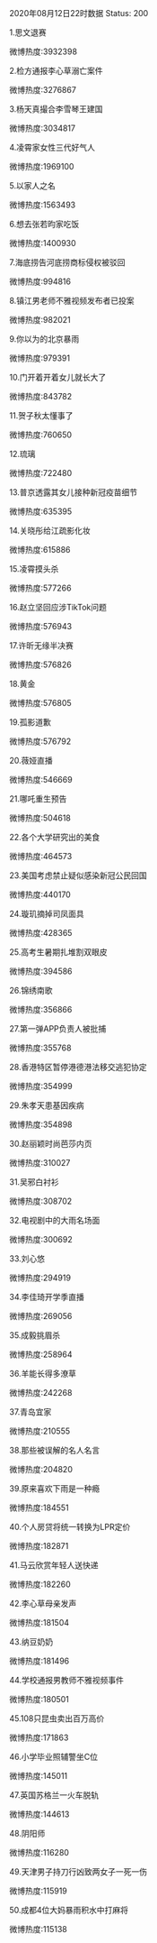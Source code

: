 2020年08月12日22时数据
Status: 200

1.思文退赛

微博热度:3932398

2.检方通报李心草溺亡案件

微博热度:3276867

3.杨天真撮合李雪琴王建国

微博热度:3034817

4.凌霄家女性三代好气人

微博热度:1969100

5.以家人之名

微博热度:1563493

6.想去张若昀家吃饭

微博热度:1400930

7.海底捞告河底捞商标侵权被驳回

微博热度:994816

8.镇江男老师不雅视频发布者已投案

微博热度:982021

9.你以为的北京暴雨

微博热度:979391

10.门开着开着女儿就长大了

微博热度:843782

11.贺子秋太懂事了

微博热度:760650

12.琉璃

微博热度:722480

13.普京透露其女儿接种新冠疫苗细节

微博热度:635395

14.关晓彤给江疏影化妆

微博热度:615886

15.凌霄摸头杀

微博热度:577266

16.赵立坚回应涉TikTok问题

微博热度:576943

17.许昕无缘半决赛

微博热度:576826

18.黄金

微博热度:576805

19.孤影道歉

微博热度:576792

20.薇娅直播

微博热度:546669

21.哪吒重生预告

微博热度:504618

22.各个大学研究出的美食

微博热度:464573

23.美国考虑禁止疑似感染新冠公民回国

微博热度:440170

24.璇玑摘掉司凤面具

微博热度:428365

25.高考生暑期扎堆割双眼皮

微博热度:394586

26.锦绣南歌

微博热度:356866

27.第一弹APP负责人被批捕

微博热度:355768

28.香港特区暂停港德港法移交逃犯协定

微博热度:354999

29.朱孝天患基因疾病

微博热度:354898

30.赵丽颖时尚芭莎内页

微博热度:310027

31.吴邪白衬衫

微博热度:308702

32.电视剧中的大雨名场面

微博热度:300692

33.刘心悠

微博热度:294919

34.李佳琦开学季直播

微博热度:269056

35.成毅挑眉杀

微博热度:258964

36.羊能长得多潦草

微博热度:242268

37.青岛宜家

微博热度:210555

38.那些被误解的名人名言

微博热度:204820

39.原来喜欢下雨是一种瘾

微博热度:184551

40.个人房贷将统一转换为LPR定价

微博热度:182871

41.马云欣赏年轻人送快递

微博热度:182260

42.李心草母亲发声

微博热度:181504

43.纳豆奶奶

微博热度:181496

44.学校通报男教师不雅视频事件

微博热度:180501

45.108只昆虫卖出百万高价

微博热度:171863

46.小学毕业照辅警坐C位

微博热度:145011

47.英国苏格兰一火车脱轨

微博热度:144613

48.阴阳师

微博热度:116280

49.天津男子持刀行凶致两女子一死一伤

微博热度:115919

50.成都4位大妈暴雨积水中打麻将

微博热度:115138

